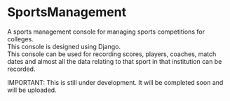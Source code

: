 # SportsManagement
A sports management console for managing sports competitions for colleges.  
This console is designed using Django.  
This console can be used for recording scores, players, coaches, match dates and almost all the data relating to that sport in that institution can be recorded.  


IMPORTANT: This is still under development. It will be completed soon and will be uploaded.  
